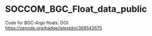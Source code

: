# SOCCOM_BGC_Float_data_public
 Code for BGC-Argo floats. 
DOI: https://zenodo.org/badge/latestdoi/368542675
